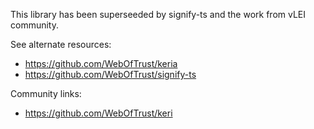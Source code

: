 This library has been superseeded by signify-ts and the work from vLEI community.

See alternate resources:

* https://github.com/WebOfTrust/keria
* https://github.com/WebOfTrust/signify-ts

Community links:

* https://github.com/WebOfTrust/keri
